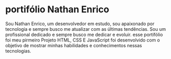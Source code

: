 # portifólio Nathan Enrico
Sou Nathan Enrico, um desenvolvedor em estudo, sou apaixonado por tecnologia e sempre busco me atualizar com as últimas tendências. Sou um profissional dedicado e sempre busco me dedicar e evoluir.
esse portifólio foi meu pirmeiro Projeto HTML, CSS E JavaScript foi desenvolvido com o objetivo de mostrar minhas habilidades e conhecimentos nessas tecnologias.
